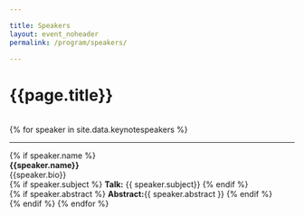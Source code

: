 ```yaml
---

title: Speakers
layout: event_noheader
permalink: /program/speakers/

---
```


# {{page.title}}
<br>
<div class="keynote-full">
{% for speaker in site.data.keynotespeakers %}
<hr>
		{% if speaker.name %}
		<div>
		    <a name="{{speaker.name}}"><img style="background-image: url(/assets/images/speakers/{{speaker.image | default: 'owasp_logo.png'}});{{speaker.style}};"></a>
		</div>
		<div class='keynote-info'>
			<a><strong>{{speaker.name}}</strong></a>
			<br>
			{{speaker.bio}}
			<br>
			{% if speaker.subject %}
				<strong>Talk:</strong> {{ speaker.subject}}
			{% endif %}
			<br>
			{% if speaker.abstract %}
				<strong>Abstract:</strong>{{ speaker.abstract }}
			{% endif %}
		</div>
		{% endif %}
{% endfor %}
</div>